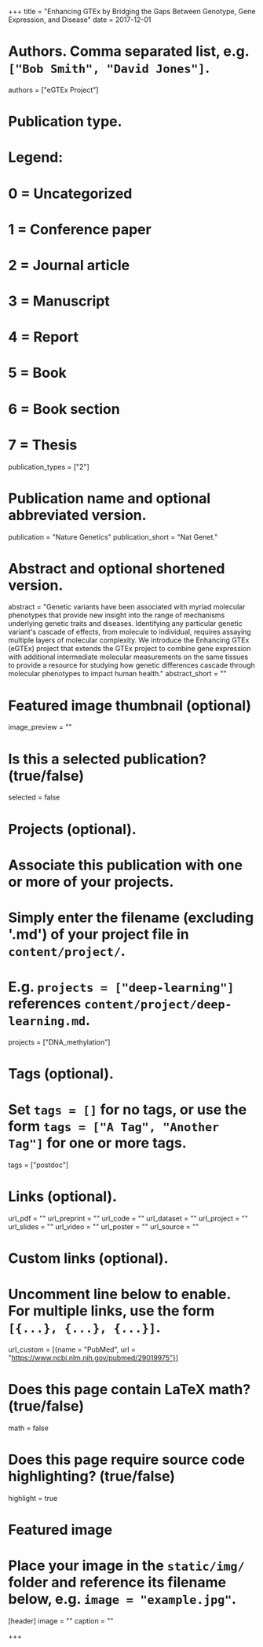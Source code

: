 +++
title = "Enhancing GTEx by Bridging the Gaps Between Genotype, Gene Expression, and Disease"
date = 2017-12-01

# Authors. Comma separated list, e.g. `["Bob Smith", "David Jones"]`.
authors = ["eGTEx Project"]

# Publication type.
# Legend:
# 0 = Uncategorized
# 1 = Conference paper
# 2 = Journal article
# 3 = Manuscript
# 4 = Report
# 5 = Book
# 6 = Book section
# 7 = Thesis
publication_types = ["2"]

# Publication name and optional abbreviated version.
publication = "Nature Genetics"
publication_short = "Nat Genet."

# Abstract and optional shortened version.
abstract = "Genetic variants have been associated with myriad molecular phenotypes that provide new insight into the range of mechanisms underlying genetic traits and diseases. Identifying any particular genetic variant's cascade of effects, from molecule to individual, requires assaying multiple layers of molecular complexity. We introduce the Enhancing GTEx (eGTEx) project that extends the GTEx project to combine gene expression with additional intermediate molecular measurements on the same tissues to provide a resource for studying how genetic differences cascade through molecular phenotypes to impact human health."
abstract_short = ""

# Featured image thumbnail (optional)
image_preview = ""

# Is this a selected publication? (true/false)
selected = false

# Projects (optional).
#   Associate this publication with one or more of your projects.
#   Simply enter the filename (excluding '.md') of your project file in `content/project/`.
#   E.g. `projects = ["deep-learning"]` references `content/project/deep-learning.md`.
projects = ["DNA_methylation"]

# Tags (optional).
#   Set `tags = []` for no tags, or use the form `tags = ["A Tag", "Another Tag"]` for one or more tags.
tags = ["postdoc"]

# Links (optional).
url_pdf = ""
url_preprint = ""
url_code = ""
url_dataset = ""
url_project = ""
url_slides = ""
url_video = ""
url_poster = ""
url_source = ""

# Custom links (optional).
#   Uncomment line below to enable. For multiple links, use the form `[{...}, {...}, {...}]`.
url_custom = [{name = "PubMed", url = "https://www.ncbi.nlm.nih.gov/pubmed/29019975"}]

# Does this page contain LaTeX math? (true/false)
math = false

# Does this page require source code highlighting? (true/false)
highlight = true

# Featured image
# Place your image in the `static/img/` folder and reference its filename below, e.g. `image = "example.jpg"`.
[header]
image = ""
caption = ""

+++

